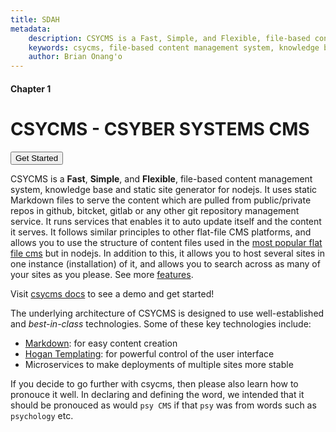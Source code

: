 ```yaml
---
title: SDAH
metadata:
    description: CSYCMS is a Fast, Simple, and Flexible, file-based content management system, knowledge base and static site generator for nodejs. It uses static Markdown files to serve the content which are pulled from public/private repos in github, bitcket, gitlab or any other git repository management service. It runs services that enables it to auto update itself and the content it serves. It follows similar principles to other flat-file CMS platforms, and allows you to use the structure of content files used in the most popular flat file cms but in nodejs. In addition to this, it allows you to host several sites in one instance (installation) of it, and allows you to search across as many of your sites as you please.
    keywords: csycms, file-based content management system, knowledge base, static site generator, nodejs
    author: Brian Onang'o
---
```


#### Chapter 1

# CSYCMS - CSYBER SYSTEMS CMS

<a href="https://learn.csycms.csymapp.com/basics/Installation"><button class="button-secondary">Get Started</button></a>

CSYCMS is a **Fast**, **Simple**, and **Flexible**, file-based content management system, knowledge base and static site generator for nodejs. It uses static Markdown files to serve the content which are pulled from public/private repos in github, bitcket, gitlab or any other git repository management service. It runs services that enables it to auto update itself and the content it serves. It follows similar principles to other flat-file CMS platforms, and allows you to use the structure of content files used in the [most popular flat file cms](https://getgrav.org) but in nodejs. In addition to this, it allows you to host several sites in one instance (installation) of it, and allows you to search across as many of your sites as you please. See more [features](csycms/Features).

Visit [csycms docs](http://learn.csycms.csymapp.com) to see a demo and get started!

The underlying architecture of CSYCMS is designed to use well-established and _best-in-class_ technologies. Some of these key technologies include:

* [Markdown](http://en.wikipedia.org/wiki/Markdown): for easy content creation
* [Hogan Templating](http://twitter.github.io/hogan.js/): for powerful control of the user interface
* Microservices to make deployments of multiple sites more stable

If you decide to go further with csycms, then please also learn how to pronouce it well. In declaring and defining the word, we intended that it should be pronouced as would `psy CMS` if that `psy` was  from words such as `psychology` etc.
